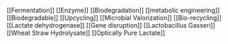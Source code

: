 [[Fermentation]]
[[Enzyme]]
[[Biodegradation]]
[[metabolic engineering]]
[[Biodegradable]]
[[Upcycling]]
[[Microbial Valorization]]
[[Bio-recycling]]
[[Lactate dehydrogenase]]
[[Gene disruption]]
[[Lactobacillus Gasseri]]
[[Wheat Straw Hydrolysate]]
[[Optically Pure Lactate]]
